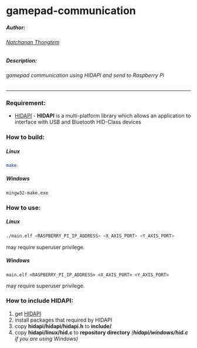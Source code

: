 # gamepad-communication

##### Author:
###### [Natchanan Thongtem](https://github.com/psychoAB)
##### Description:
###### gamepad communication using HIDAPI and send to Raspberry Pi
___

### Requirement:
* [HIDAPI](https://github.com/signal11/hidapi) - __HIDAPI__ is a multi-platform library which allows an application to interface with USB and Bluetooth HID-Class devices

### How to build:
##### Linux
```bash
make
```
##### Windows
```
mingw32-make.exe
```

### How to use:
##### Linux
```bash
./main.elf <RASPBERRY_PI_IP_ADDRESS> <X_AXIS_PORT> <Y_AXIS_PORT>
```
may require superuser privilege.
##### Windows
```
main.elf <RASPBERRY_PI_IP_ADDRESS> <X_AXIS_PORT> <Y_AXIS_PORT>
```
may require superuser privilege.

### How to include HIDAPI:
1. get [HIDAPI](https://github.com/signal11/hidapi)
2. install packages that required by HIDAPI
3. copy __hidapi/hidapi/hidapi.h__ to __include/__
4. copy __hidapi/linux/hid.c__ to __repository directory__ *(__hidapi/windows/hid.c__ if you are using Windows)*
